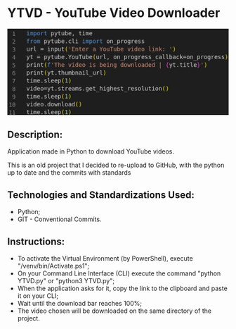 # YTVD - YouTube Video Downloader

!["Index" Page](./venv/screenshots/Screenshot_Code.png)

## Description:

Application made in Python to download YouTube videos. 

This is an old project that I decided to re-upload to GitHub, with the python up to date and the commits with standards

## Technologies and Standardizations Used:

* Python;
* GIT - Conventional Commits.

## Instructions:

* To activate the Virtual Environment (by PowerShell), execute "/venv/bin/Activate.ps1";
* On your Command Line Interface (CLI) execute the command "python YTVD.py" or "python3 YTVD.py";
* When the application asks for it, copy the link to the clipboard and paste it on your CLI;
* Wait until the download bar reaches 100%;
* The video chosen will be downloaded on the same directory of the project.